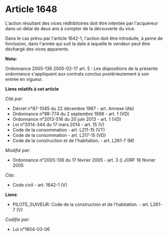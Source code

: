 # Article 1648

L'action résultant des vices rédhibitoires doit être intentée par l'acquéreur dans un délai de deux ans à compter de la
découverte du vice. 

Dans le cas prévu par l'article 1642-1, l'action doit être introduite, à peine de forclusion, dans l'année qui suit la date à
laquelle le vendeur peut être déchargé des vices apparents.

**Nota:**

Ordonnance 2005-136 2005-02-17 art. 5 : Les dispositions de la présente ordonnance s'appliquent aux contrats conclus
postérieurement à son entrée en vigueur.

**Liens relatifs à cet article**

_Cité par_:

  - Décret n°87-1045 du 22 décembre 1987 - art. Annexe (Ab)
  - Ordonnance n°98-774 du 2 septembre 1998 - art. 1 (VD)
  - Ordonnance n°2013-516 du 20 juin 2013 - art. 1 (VD)
  - Loi n°2014-344 du 17 mars 2014 - art. 15 (V)
  - Code de la consommation - art. L211-15 (VT)
  - Code de la consommation - art. L217-15 (VD)
  - Code de la construction et de l'habitation. - art. L261-7 (M)

_Modifié par_:

  - Ordonnance n°2005-136 du 17 février 2005 - art. 3 () JORF 18 février 2005

_Cite_:

  - Code civil - art. 1642-1 (V)

**Liens**:

  - PILOTE_SUIVEUR: Code de la construction et de l'habitation. - art. L261-7 (V)

_Codifié par_:

  - Loi n°1804-03-06
